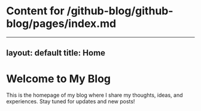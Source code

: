 # Content for /github-blog/github-blog/pages/index.md

---
layout: default
title: Home
---

# Welcome to My Blog

This is the homepage of my blog where I share my thoughts, ideas, and experiences. Stay tuned for updates and new posts!